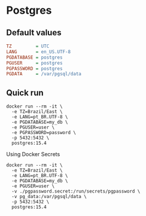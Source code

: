 # Postgres

## Default values

```ini
TZ         = UTC
LANG       = en_US.UTF-8
PGDATABASE = postgres
PGUSER     = postgres
PGPASSWORD = postgres
PGDATA     = /var/pgsql/data
```

## Quick run

```shell
docker run --rm -it \
  -e TZ=Brazil/East \
  -e LANG=pt_BR.UTF-8 \
  -e PGDATABASE=my_db \
  -e PGUSER=user \
  -e PGPASSWORD=password \
  -p 5432:5432 \
  postgres:15.4
```

Using Docker Secrets

```shell
docker run --rm -it \
  -e TZ=Brazil/East \
  -e LANG=pt_BR.UTF-8 \
  -e PGDATABASE=my_db \
  -e PGUSER=user \
  -v ./pgpassword.secret:/run/secrets/pgpassword \
  -v pg_data:/var/pgsql/data \
  -p 5432:5432 \
  postgres:15.4
```
